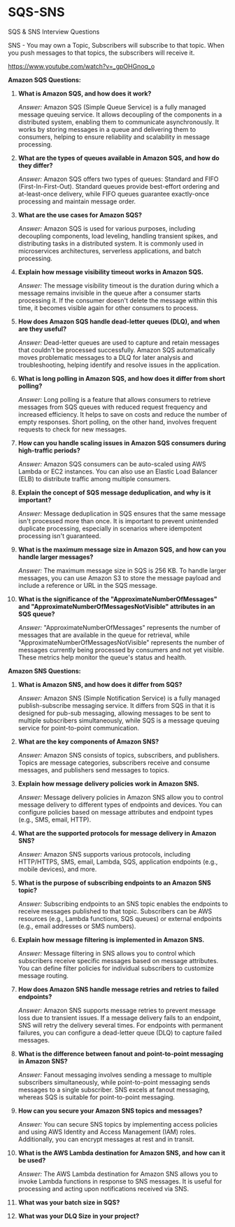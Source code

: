 # SQS-SNS
SQS &amp; SNS Interview Questions

SNS - You may own a Topic, Subscribers will subscribe to that topic. When you push messages to that topics, the subscribers will receive it.

https://www.youtube.com/watch?v=_gpOHGnoq_o

**Amazon SQS Questions:**

1. **What is Amazon SQS, and how does it work?**
   
   *Answer:* Amazon SQS (Simple Queue Service) is a fully managed message queuing service. It allows decoupling of the components in a distributed system, enabling them to communicate asynchronously. It works by storing messages in a queue and delivering them to consumers, helping to ensure reliability and scalability in message processing.

2. **What are the types of queues available in Amazon SQS, and how do they differ?**
   
   *Answer:* Amazon SQS offers two types of queues: Standard and FIFO (First-In-First-Out). Standard queues provide best-effort ordering and at-least-once delivery, while FIFO queues guarantee exactly-once processing and maintain message order.

3. **What are the use cases for Amazon SQS?**

   *Answer:* Amazon SQS is used for various purposes, including decoupling components, load leveling, handling transient spikes, and distributing tasks in a distributed system. It is commonly used in microservices architectures, serverless applications, and batch processing.

4. **Explain how message visibility timeout works in Amazon SQS.**

   *Answer:* The message visibility timeout is the duration during which a message remains invisible in the queue after a consumer starts processing it. If the consumer doesn't delete the message within this time, it becomes visible again for other consumers to process.

5. **How does Amazon SQS handle dead-letter queues (DLQ), and when are they useful?**

   *Answer:* Dead-letter queues are used to capture and retain messages that couldn't be processed successfully. Amazon SQS automatically moves problematic messages to a DLQ for later analysis and troubleshooting, helping identify and resolve issues in the application.

6. **What is long polling in Amazon SQS, and how does it differ from short polling?**

   *Answer:* Long polling is a feature that allows consumers to retrieve messages from SQS queues with reduced request frequency and increased efficiency. It helps to save on costs and reduce the number of empty responses. Short polling, on the other hand, involves frequent requests to check for new messages.

7. **How can you handle scaling issues in Amazon SQS consumers during high-traffic periods?**

   *Answer:* Amazon SQS consumers can be auto-scaled using AWS Lambda or EC2 instances. You can also use an Elastic Load Balancer (ELB) to distribute traffic among multiple consumers.

8. **Explain the concept of SQS message deduplication, and why is it important?**

   *Answer:* Message deduplication in SQS ensures that the same message isn't processed more than once. It is important to prevent unintended duplicate processing, especially in scenarios where idempotent processing isn't guaranteed.

9. **What is the maximum message size in Amazon SQS, and how can you handle larger messages?**

   *Answer:* The maximum message size in SQS is 256 KB. To handle larger messages, you can use Amazon S3 to store the message payload and include a reference or URL in the SQS message.

10. **What is the significance of the "ApproximateNumberOfMessages" and "ApproximateNumberOfMessagesNotVisible" attributes in an SQS queue?**

    *Answer:* "ApproximateNumberOfMessages" represents the number of messages that are available in the queue for retrieval, while "ApproximateNumberOfMessagesNotVisible" represents the number of messages currently being processed by consumers and not yet visible. These metrics help monitor the queue's status and health.

**Amazon SNS Questions:**

1. **What is Amazon SNS, and how does it differ from SQS?**
   
   *Answer:* Amazon SNS (Simple Notification Service) is a fully managed publish-subscribe messaging service. It differs from SQS in that it is designed for pub-sub messaging, allowing messages to be sent to multiple subscribers simultaneously, while SQS is a message queuing service for point-to-point communication.

2. **What are the key components of Amazon SNS?**
   
   *Answer:* Amazon SNS consists of topics, subscribers, and publishers. Topics are message categories, subscribers receive and consume messages, and publishers send messages to topics.

3. **Explain how message delivery policies work in Amazon SNS.**

   *Answer:* Message delivery policies in Amazon SNS allow you to control message delivery to different types of endpoints and devices. You can configure policies based on message attributes and endpoint types (e.g., SMS, email, HTTP).

4. **What are the supported protocols for message delivery in Amazon SNS?**

   *Answer:* Amazon SNS supports various protocols, including HTTP/HTTPS, SMS, email, Lambda, SQS, application endpoints (e.g., mobile devices), and more.

5. **What is the purpose of subscribing endpoints to an Amazon SNS topic?**

   *Answer:* Subscribing endpoints to an SNS topic enables the endpoints to receive messages published to that topic. Subscribers can be AWS resources (e.g., Lambda functions, SQS queues) or external endpoints (e.g., email addresses or SMS numbers).

6. **Explain how message filtering is implemented in Amazon SNS.**

   *Answer:* Message filtering in SNS allows you to control which subscribers receive specific messages based on message attributes. You can define filter policies for individual subscribers to customize message routing.

7. **How does Amazon SNS handle message retries and retries to failed endpoints?**

   *Answer:* Amazon SNS supports message retries to prevent message loss due to transient issues. If a message delivery fails to an endpoint, SNS will retry the delivery several times. For endpoints with permanent failures, you can configure a dead-letter queue (DLQ) to capture failed messages.

8. **What is the difference between fanout and point-to-point messaging in Amazon SNS?**

   *Answer:* Fanout messaging involves sending a message to multiple subscribers simultaneously, while point-to-point messaging sends messages to a single subscriber. SNS excels at fanout messaging, whereas SQS is suitable for point-to-point messaging.

9. **How can you secure your Amazon SNS topics and messages?**

   *Answer:* You can secure SNS topics by implementing access policies and using AWS Identity and Access Management (IAM) roles. Additionally, you can encrypt messages at rest and in transit.

10. **What is the AWS Lambda destination for Amazon SNS, and how can it be used?**

    *Answer:* The AWS Lambda destination for Amazon SNS allows you to invoke Lambda functions in response to SNS messages. It is useful for processing and acting upon notifications received via SNS.
    
12. **What was your batch size in SQS?**
13. **What was your DLQ Size in your project?** 
